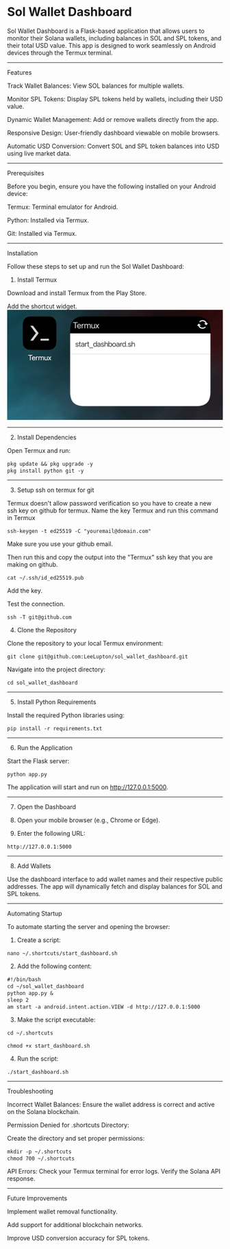 
# Sol Wallet Dashboard

Sol Wallet Dashboard is a Flask-based application that allows users to monitor their Solana wallets, including balances in SOL and SPL tokens, and their total USD value. This app is designed to work seamlessly on Android devices through the Termux terminal.


---

Features

Track Wallet Balances: View SOL balances for multiple wallets.

Monitor SPL Tokens: Display SPL tokens held by wallets, including their USD value.

Dynamic Wallet Management: Add or remove wallets directly from the app.

Responsive Design: User-friendly dashboard viewable on mobile browsers.

Automatic USD Conversion: Convert SOL and SPL token balances into USD using live market data.



---

Prerequisites

Before you begin, ensure you have the following installed on your Android device:

Termux: Terminal emulator for Android.

Python: Installed via Termux.

Git: Installed via Termux.



---

Installation

Follow these steps to set up and run the Sol Wallet Dashboard:

1. Install Termux

Download and install Termux from the Play Store. 

Add the shortcut widget. 
![](assets/Screenshot_2025-01-16-10-43-09-81_b783bf344239542886fee7b48fa4b892.jpg) 

---

2. Install Dependencies

Open Termux and run:

```
pkg update && pkg upgrade -y
pkg install python git -y
```

---
3. Setup ssh on termux for git

Termux doesn't allow password verification so you have to create a new ssh key on github for termux. Name the key Termux and run this command in Termux

```
ssh-keygen -t ed25519 -C "youremail@domain.com"
```

Make sure you use your github email. 

Then run this and copy the output into the "Termux" ssh key that you are making on github. 

```
cat ~/.ssh/id_ed25519.pub
```

Add the key. 

Test the connection. 

```
ssh -T git@github.com
```

4. Clone the Repository

Clone the repository to your local Termux environment:

```
git clone git@github.com:LeeLupton/sol_wallet_dashboard.git
```

Navigate into the project directory:

```
cd sol_wallet_dashboard
```

---

5. Install Python Requirements

Install the required Python libraries using:

```
pip install -r requirements.txt
```

---

6. Run the Application

Start the Flask server:

```
python app.py
```

The application will start and run on http://127.0.0.1:5000.


---

7. Open the Dashboard

1. Open your mobile browser (e.g., Chrome or Edge).


2. Enter the following URL:

```
http://127.0.0.1:5000
```



---

8. Add Wallets

Use the dashboard interface to add wallet names and their respective public addresses. The app will dynamically fetch and display balances for SOL and SPL tokens.


---

Automating Startup

To automate starting the server and opening the browser:

1. Create a script:

```
nano ~/.shortcuts/start_dashboard.sh
```

2. Add the following content:

```
#!/bin/bash
cd ~/sol_wallet_dashboard
python app.py &
sleep 2
am start -a android.intent.action.VIEW -d http://127.0.0.1:5000
```

3. Make the script executable:

```
cd ~/.shortcuts
```
```
chmod +x start_dashboard.sh
```

4. Run the script:

```
./start_dashboard.sh
```


---

Troubleshooting

Incorrect Wallet Balances: Ensure the wallet address is correct and active on the Solana blockchain.

Permission Denied for .shortcuts Directory:

Create the directory and set proper permissions:

```
mkdir -p ~/.shortcuts
chmod 700 ~/.shortcuts
```

API Errors: Check your Termux terminal for error logs. Verify the Solana API response.



---

Future Improvements

Implement wallet removal functionality.

Add support for additional blockchain networks.

Improve USD conversion accuracy for SPL tokens.

